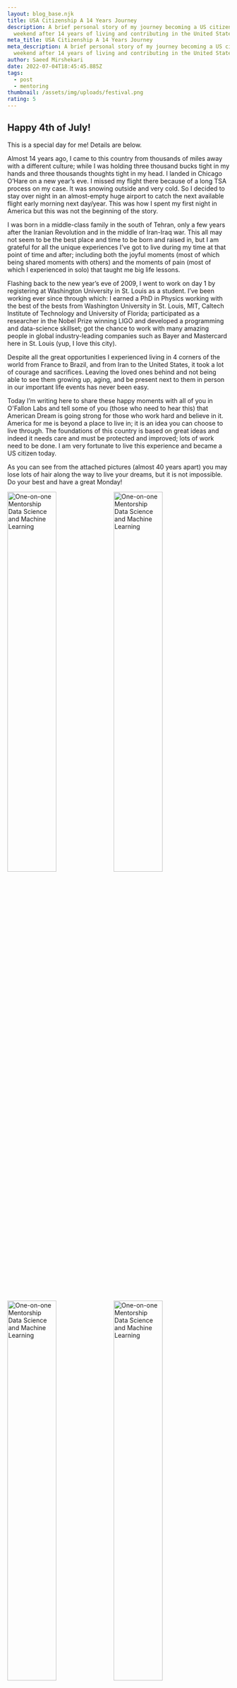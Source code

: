 ```yaml
---
layout: blog_base.njk
title: USA Citizenship A 14 Years Journey
description: A brief personal story of my journey becoming a US citizen this
  weekend after 14 years of living and contributing in the United States.
meta_title: USA Citizenship A 14 Years Journey
meta_description: A brief personal story of my journey becoming a US citizen this
  weekend after 14 years of living and contributing in the United States.
author: Saeed Mirshekari
date: 2022-07-04T18:45:45.885Z
tags:
  - post
  - mentoring
thumbnail: /assets/img/uploads/festival.png
rating: 5
---
```

## Happy 4th of July! 

This is a special day for me! Details are below.

Almost 14 years ago, I came to this country from thousands of miles away with a different culture; while I was holding three thousand bucks tight in my hands and three thousands thoughts tight in my head. I landed in Chicago O’Hare on a new year’s eve. I missed my flight there because of a long TSA process on my case. It was snowing outside and very cold. So I decided to stay over night in an almost-empty huge airport to catch the next available flight early morning next day/year. This was how I spent my first night in America but this was not the beginning of the story.

I was born in a middle-class family in the south of Tehran, only a few years after the Iranian Revolution and in the middle of Iran-Iraq war. This all may not seem to be the best place and time to be born and raised in, but I am grateful for all the unique experiences I’ve got to live during my time at that point of time and after; including both the joyful moments (most of which being shared moments with others) and the moments of pain (most of which I experienced in solo) that taught me big life lessons.

Flashing back to the new year’s eve of 2009, I went to work on day 1 by registering at Washington University in St. Louis as a student. I’ve been working ever since through which: I earned a PhD in Physics working with the best of the bests from Washington University in St. Louis, MIT, Caltech Institute of Technology and University of Florida; participated as a researcher in the Nobel Prize winning LIGO and developed a programming and data-science skillset; got the chance to work with many amazing people in global industry-leading companies such as Bayer and Mastercard here in St. Louis (yup, I love this city).

Despite all the great opportunities I experienced living in 4 corners of the world from France to Brazil, and from Iran to the United States, it took a lot of courage and sacrifices. Leaving the loved ones behind and not being able to see them growing up, aging, and be present next to them in person in our important life events has never been easy.

Today I’m writing here to share these happy moments with all of you in O'Fallon Labs and tell some of you (those who need to hear this) that American Dream is going strong for those who work hard and believe in it. America for me is beyond a place to live in; it is an idea you can choose to live through. The foundations of this country is based on great ideas and indeed it needs care and must be protected and improved; lots of work need to be done. I am very fortunate to live this experience and became a US citizen today.

As you can see from the attached pictures (almost 40 years apart) you may lose lots of hair along the way to live your dreams, but it is not impossible. Do your best and have a great Monday!

<p float="left">
  <img src="/assets/img/uploads/1985.png" width="47%"  alt="One-on-one Mentorship Data Science and Machine Learning"/>
  <img src="/assets/img/uploads/003.png" width="47%"  alt="One-on-one Mentorship Data Science and Machine Learning"/> 
  <img src="/assets/img/uploads/007.jpg" width="47%"  alt="One-on-one Mentorship Data Science and Machine Learning"/>
  <img src="/assets/img/uploads/004.jpg" width="47%"  alt="One-on-one Mentorship Data Science and Machine Learning"/>
  <img src="/assets/img/uploads/002.jpg" width="47%"  alt="One-on-one Mentorship Data Science and Machine Learning"/>
</p>
